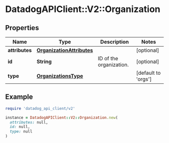 # DatadogAPIClient::V2::Organization

## Properties

| Name | Type | Description | Notes |
| ---- | ---- | ----------- | ----- |
| **attributes** | [**OrganizationAttributes**](OrganizationAttributes.md) |  | [optional] |
| **id** | **String** | ID of the organization. | [optional] |
| **type** | [**OrganizationsType**](OrganizationsType.md) |  | [default to &#39;orgs&#39;] |

## Example

```ruby
require 'datadog_api_client/v2'

instance = DatadogAPIClient::V2::Organization.new(
  attributes: null,
  id: null,
  type: null
)
```

